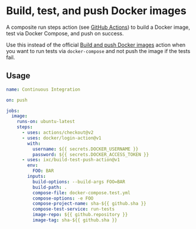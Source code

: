 # Build, test, and push Docker images

A composite run steps action (see [GitHub Actions]) to build a Docker image, test via Docker Compose, and push on success.

Use this instead of the official [Build and push Docker images] action when you want to run tests via `docker-compose` and not push the image if the tests fail.

## Usage

```yaml
name: Continuous Integration

on: push

jobs:
  image:
    runs-on: ubuntu-latest
    steps:
      - uses: actions/checkout@v2
      - uses: docker/login-action@v1
        with:
          username: ${{ secrets.DOCKER_USERNAME }}
          password: ${{ secrets.DOCKER_ACCESS_TOKEN }}
      - uses: ixc/build-test-push-action@v1
        env:
          FOO: BAR
        inputs:
          build-options: --build-args FOO=BAR
          build-path: .
          compose-file: docker-compose.test.yml
          compose-options: -e FOO
          compose-project-name: sha-${{ github.sha }}
          compose-test-service: run-tests
          image-repo: ${{ github.repository }}
          image-tag: sha-${{ github.sha }}
```

[Build and push Docker images]: https://github.com/marketplace/actions/build-and-push-docker-images
[GitHub Actions]: https://github.com/features/actions
